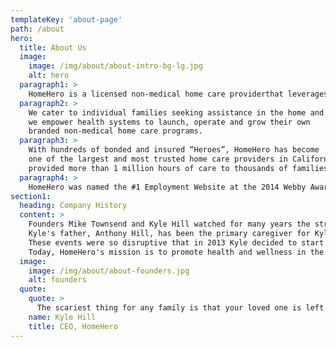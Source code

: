 ```yaml
---
templateKey: 'about-page'
path: /about
hero:
  title: About Us
  image: 
    image: /img/about/about-intro-bg-lg.jpg
    alt: hero
  paragraph1: >
    HomeHero is a licensed non-medical home care providerthat leverages smart technology and human compassion to extend the health system into the home.
  paragraph2: >
    We cater to individual families seeking assistance in the home and
    we empower health systems to launch, operate and grow their own
    branded non-medical home care programs.
  paragraph3: >
    With hundreds of bonded and insured “Heroes”, HomeHero has become
    one of the largest and most trusted home care providers in California, having
    provided more than 1 million hours of care to thousands of families.
  paragraph4: >
    HomeHero was named the #1 Employment Website at the 2014 Webby Awards and both its founders were named to Forbes “30 Under 30” list in Healthcare in 2016.
section1: 
  heading: Company History
  content: >
    Founders Mike Townsend and Kyle Hill watched for many years the struggles their parents went through finding, hiring and managing caregivers for their aging grandparents.
    Kyle's father, Anthony Hill, has been the primary caregiver for Kyle's grandmother for over a decade, while also teaching full-time as a theatre professor at The Ohio State University. In 2012, after a caregiver left his mother home alone and neglected for a full day, Anthony took an extended leave of absence so he could fix his catastrophic home care situation.
    These events were so disruptive that in 2013 Kyle decided to start a home care business with his long-time friend and business partner, Mike Townsend, to make home care more accessible, transparent and affordable for everyone. What started as a simple scheduling and payment app for Kyle's family has evolved into a robust home care platform that is fundamentally changing the healthcare industry. At 99-years old, Kyle's grandmother is HomeHero's longest-standing client.
    Today, HomeHero's mission is to promote health and wellness in the home, and help the 120 million other Americans, like Kyle's father, who are caring for a sick or elderly family member at home.
  image: 
    image: /img/about/about-founders.jpg
    alt: founders
  quote:
    quote: >
      The scariest thing for any family is that your loved one is left home alone. This is something many families deal with and it's not the way home care should be.
    name: Kyle Hill
    title: CEO, HomeHero
---
```


